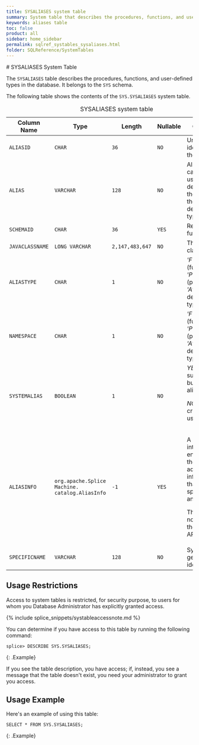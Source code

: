 ```yaml
---
title: SYSALIASES system table
summary: System table that describes the procedures, functions, and user-defined types in the database.
keywords: aliases table
toc: false
product: all
sidebar: home_sidebar
permalink: sqlref_systables_sysaliases.html
folder: SQLReference/SystemTables
---
```

<section>
<div class="TopicContent" data-swiftype-index="true" markdown="1">
# SYSALIASES System Table

The `SYSALIASES` table describes the procedures, functions, and
user-defined types in the database. It belongs to the `SYS` schema.

The following table shows the contents of the `SYS.SYSALIASES` system table.

<table>
    <caption>SYSALIASES system table</caption>
    <col />
    <col />
    <col />
    <col />
    <col />
    <thead>
        <tr>
            <th>Column Name</th>
            <th>Type</th>
            <th>Length</th>
            <th>Nullable</th>
            <th>Contents</th>
        </tr>
    </thead>
    <tbody>
        <tr>
            <td><code>ALIASID</code></td>
            <td><code>CHAR</code></td>
            <td><code>36</code></td>
            <td><code>NO</code></td>
            <td>Unique identifier for the alias</td>
        </tr>
        <tr>
            <td><code>ALIAS</code></td>
            <td><code>VARCHAR</code></td>
            <td><code>128</code></td>
            <td><code>NO</code></td>
            <td>Alias (in the case of a user-defined type, the name of the user-defined type)</td>
        </tr>
        <tr>
            <td><code>SCHEMAID</code></td>
            <td><code>CHAR</code></td>
            <td><code>36</code></td>
            <td><code>YES</code></td>
            <td>Reserved for future use</td>
        </tr>
        <tr>
            <td><code>JAVACLASSNAME</code></td>
            <td><code>LONG VARCHAR</code></td>
            <td><code>2,147,483,647</code></td>
            <td><code>NO</code></td>
            <td>The Java class name</td>
        </tr>
        <tr>
            <td><code>ALIASTYPE</code></td>
            <td><code>CHAR</code></td>
            <td><code>1</code></td>
            <td><code>NO</code></td>
            <td><em>'F'</em> (function), <em>'P'</em> (procedure),
			<em>'A'</em> (user-defined type)</td>
        </tr>
        <tr>
            <td><code>NAMESPACE</code></td>
            <td><code>CHAR</code></td>
            <td><code>1</code></td>
            <td><code>NO</code></td>
            <td><em>'F'</em> (function), <em>'P'</em> (procedure),
			<em>'A'</em> (user-defined type)</td>
        </tr>
        <tr>
            <td><code>SYSTEMALIAS</code></td>
            <td><code>BOOLEAN</code></td>
            <td><code>1</code></td>
            <td><code>NO</code></td>
            <td><em>YES</em> (system supplied or built-in alias)
			<p><em>NO</em> (alias created by a user)</p></td>
        </tr>
        <tr>
            <td><code>ALIASINFO</code></td>
            <td><code>org.apache.Splice Machine.<br />catalog.AliasInfo</code></td>
            <td><code>-1</code></td>
            <td><code>YES</code></td>
            <td><p>A Java interface that encapsulates the additional information that is specific to an alias.</p>
                <p>This class is not part of the public API.</p>
            </td>
        </tr>
        <tr>
            <td><code>SPECIFICNAME</code></td>
            <td><code>VARCHAR</code></td>
            <td><code>128</code></td>
            <td><code>NO</code></td>
            <td>System-generated identifier</td>
        </tr>
    </tbody>
</table>

## Usage Restrictions

Access to system tables is restricted, for security purpose, to users for whom you Database Administrator has explicitly granted access.

{% include splice_snippets/systableaccessnote.md %}

You can determine if you have access to this table by running the following command:

```
splice> DESCRIBE SYS.SYSALIASES;
```
{: .Example}

If you see the table description, you have access; if, instead, you see a message that the table doesn't exist, you need your administrator to grant you access.


## Usage Example

Here's an example of using this table:

```
SELECT * FROM SYS.SYSALIASES;
```
{: .Example}

</div>
</section>
